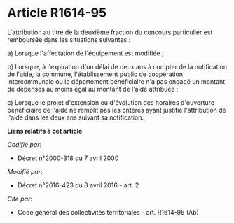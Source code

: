 # Article R1614-95

L'attribution au titre de la deuxième fraction du concours particulier est remboursée dans les situations suivantes : 

a) Lorsque l'affectation de l'équipement est modifiée ; 

b) Lorsque, à l'expiration d'un délai de deux ans à compter de la notification de l'aide, la commune, l'établissement public
de coopération intercommunale ou le département bénéficiaire n'a pas engagé un montant de dépenses au moins égal au montant
de l'aide attribuée ; 

c) Lorsque le projet d'extension ou d'évolution des horaires d'ouverture bénéficiaire de l'aide ne remplit pas les critères
ayant justifié l'attribution de l'aide dans les deux ans suivant sa notification.

**Liens relatifs à cet article**

_Codifié par_:

  - Décret n°2000-318 du 7 avril 2000

_Modifié par_:

  - Décret n°2016-423 du 8 avril 2016 - art. 2

_Cité par_:

  - Code général des collectivités territoriales - art. R1614-96 (Ab)
